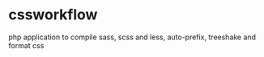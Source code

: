 # cssworkflow
php application to compile sass, scss and less, auto-prefix, treeshake and format css
